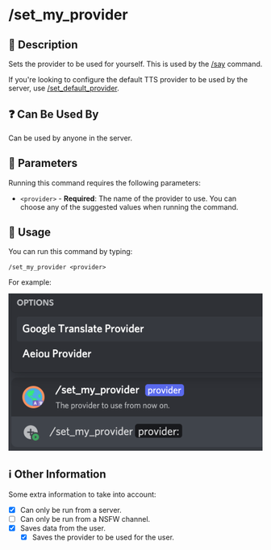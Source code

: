 # /set_my_provider

## 📖 Description

Sets the provider to be used for yourself. This is used by the [/say](../all-tts/say.md) command.

If you're looking to configure the default TTS provider to be used by the server, use [/set_default_provider](./set-default-provider.md).

## ❓ Can Be Used By

Can be used by anyone in the server.

## 🔨 Parameters

Running this command requires the following parameters:

* `<provider>` - **Required**: The name of the provider to use. You can choose any of the suggested values when running the command.

## 🎈 Usage

You can run this command by typing:

```text
/set_my_provider <provider>
```

For example:

![set-my-provider-usage](../../assets/screenshots/set-my-provider-usage.png)

## ℹ️ Other Information

Some extra information to take into account:

* [x] Can only be run from a server.
* [ ] Can only be run from a NSFW channel.
* [x] Saves data from the user.
    * [x] Saves the provider to be used for the user.
